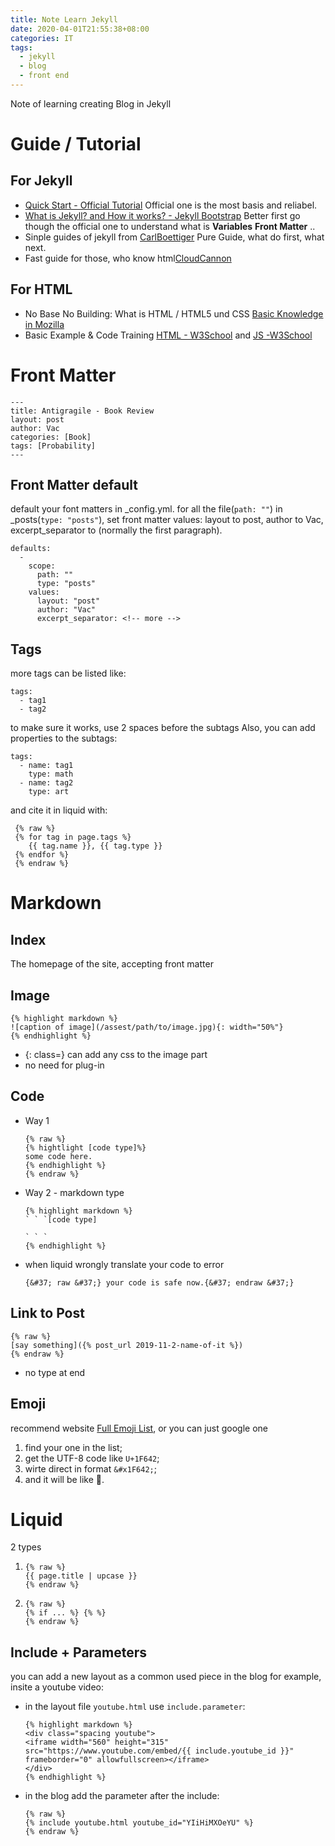 ```yaml
---
title: Note Learn Jekyll
date: 2020-04-01T21:55:38+08:00
categories: IT
tags:
  - jekyll
  - blog
  - front end
---
```

Note of learning creating Blog in Jekyll

# Guide / Tutorial
## For Jekyll
- [Quick Start - Official Tutorial](https://jekyllrb.com/docs/step-by-step/01-setup/)
  Official one is the most basis and reliabel.
- [What is Jekyll? and How it works? - Jekyll Bootstrap](http://jekyllbootstrap.com/lessons/jekyll-introduction.html) 
  Better first go though the official one to understand what is **Variables** **Front Matter** ..
- Sinple guides of jekyll from [CarlBoettiger](https://www.carlboettiger.info/2012/12/30/learning-jekyll.html) 
  Pure Guide, what do first, what next.
- Fast guide for those, who know html[CloudCannon](https://learn.cloudcannon.com/jekyll-blogging/#list)
## For HTML
- No Base No Building: What is HTML / HTML5 und CSS [Basic Knowledge in Mozilla](https://developer.mozilla.org/en-US/docs/Web)
- Basic Example & Code Training [HTML - W3School](https://www.w3school.com.cn/html/html_attributes.asp) and [JS -W3School](https://www.w3school.com.cn/js/index.asp)

# Front Matter
```
---
title: Antigragile - Book Review
layout: post
author: Vac
categories: [Book]
tags: [Probability]
---
```
## Front Matter default

default your font matters in _config.yml. for all the file(`path: ""`) in _posts(`type: "posts"`), set front matter values: layout to post, author to Vac, excerpt_separator to <!-- more -->(normally the first paragraph).
```
defaults:
  - 
    scope:
      path: ""
      type: "posts"
    values:
      layout: "post"
      author: "Vac"
      excerpt_separator: <!-- more -->
```
## Tags
more tags can be listed like:
```
tags:
  - tag1 
  - tag2
```
to make sure it works, use 2 spaces before the subtags
Also, you can add properties to the subtags:
```
tags:
  - name: tag1
    type: math
  - name: tag2
    type: art
```
and cite it in liquid with:
```
 {% raw %}
 {% for tag in page.tags %}
    {{ tag.name }}, {{ tag.type }}
 {% endfor %}
 {% endraw %}
```
# Markdown
## Index
The homepage of the site, accepting front matter

## Image
```
{% highlight markdown %}
![caption of image](/assest/path/to/image.jpg){: width="50%"}
{% endhighlight %}
```
- {: class=} can add any css to the image part
- no need for plug-in

## Code
- Way 1
  ``` 
  {% raw %}
  {% hightlight [code type]%}
  some code here.
  {% endhighlight %}
  {% endraw %}
  ```
- Way 2 - markdown type
  ```
  {% highlight markdown %}
  ` ` `[code type]
  
  ` ` `
  {% endhighlight %}
  ```
- when liquid wrongly translate your code to error

  `{&#37; raw &#37;} your code is safe now.{&#37; endraw &#37;}`
  
## Link to Post
```liquid
{% raw %}
[say something]({% post_url 2019-11-2-name-of-it %})
{% endraw %}
```
- no type at end

## Emoji
recommend website [Full Emoji List](https://unicode.org/emoji/charts/full-emoji-list.html#1f602), or you can just google one
1. find your one in the list;
2. get the UTF-8 code like `U+1F642`;
3. wirte direct in format `&#x1F642;`;
4. and it will be like &#x1F642;.

# Liquid
2 types
1. ```liquid
   {% raw %}
   {{ page.title | upcase }}
   {% endraw %}
   ```
2. ```liquid
   {% raw %}
   {% if ... %} {% %}
   {% endraw %}
   ```
## Include + Parameters
you can add a new layout as a common used piece in the blog
for example, insite a youtube video:
- in the layout file `youtube.html` use `include.parameter`:
  ```
  {% highlight markdown %}
  <div class="spacing youtube">
  <iframe width="560" height="315" src="https://www.youtube.com/embed/{{ include.youtube_id }}" frameborder="0" allowfullscreen></iframe>
  </div>
  {% endhighlight %}
  ```
  
- in the blog add the parameter after the include:
  ```
  {% raw %}
  {% include youtube.html youtube_id="YIiHiMXOeYU" %}
  {% endraw %}
  ```

